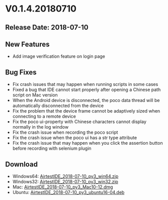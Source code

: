 ﻿# V0.1.4.20180710
## Release Date: 2018-07-10

## New Features
- Add image verification feature on login page

## Bug Fixes
- Fix crash issues that may happen when running scripts in some cases
- Fixed a bug that IDE cannot start properly after opening a Chinese path script on Mac version
- When the Android device is disconnected, the poco data thread will be automatically disconnected from the device
- Fix the problem that the device frame cannot be adaptively sized when connecting to a remote device
- Fix the poco ui-property with Chinese characters cannot display normally in the log window
- Fix the crash issue when recording the poco script
- Fix the crash issue when the poco ui has a str type attribute
- Fix the crash issue that may happen when you click the assertion button before recording with selenium plugin

## Download
- Windows64: [AirtestIDE_2018-07-10_py3_win64.zip](https://top.gdl.netease.com/AirtestIDE_2018-07-10_py3_win64.zip)
- Windows32: [AirtestIDE_2018-07-10_py3_win32.zip](https://top.gdl.netease.com/AirtestIDE_2018-07-10_py3_win32.zip)
- Mac: [AirtestIDE_2018-07-10_py3_Mac10-12.dmg](https://top.gdl.netease.com/AirtestIDE_2018-07-10_py3_Mac10-12.dmg)
- Ubuntu: [AirtestIDE_2018-07-10_py3_ubuntu16-04.deb](https://top.gdl.netease.com/AirtestIDE_2018-07-10_py3_ubuntu16-04.deb)
